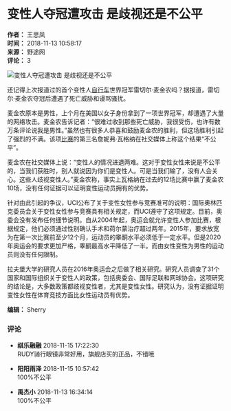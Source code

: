 # 变性人夺冠遭攻击 是歧视还是不公平

**作者：** 王思凤  
**时间：** 2018-11-13 10:58:17  
**来源：** 野途网  
**评论：** 3  

![变性人夺冠遭攻击 是歧视还是不公平](http://static.wildto.com/news/201810/15397442240)

还记得上次报道过的首个变性人[自行车](http://www.wildto.com/)世界冠军雷切尔·麦金农吗？据报道，雷切尔·麦金农夺冠后遭遇了死亡威胁和谩骂骚扰。

麦金农原本是男性，上个月在美国以女子身份拿到了一项世界冠军，却遭遇了大量的网络攻击。麦金农告诉记者：“很难过收到那些死亡威胁，我很受伤，也许有数万条评论说我是男性。”虽然也有很多人恭喜和鼓励麦金农的胜利，但这场胜利引起了强烈的不满。该项[比赛](http://www.wildto.com/)的第三名詹妮弗·瓦格纳在社交媒体上称这个结果“不公平”。

麦金农在社交媒体上说：“变性人的情况进退两难。这对于变性女性来说是不公平的，当我们获胜时，别人就说因为你们是变性人。可是当我们输了，没有人会关心。这些人歧视变性人。”麦金农称，事实上瓦格纳在过去的12场比赛中赢了麦金农10场，没有任何证据可以证明变性运动员拥有的优势。

针对由此引起的争议，UCI公布了关于变性女性参与竞赛准可的说明：国际奥林匹克委员会关于变性女性参与竞赛具有相关规定，而UCI遵守了这项规定。目前，奥委会没有发布任何细节说明。自从2004年起，奥运会就允许变性人参加比赛，根据规定，他们必须通过性别确认手术和荷尔蒙治疗超过两年。2015年，要求放宽为在第一次比赛前至少12个月，运动员的睾酮水平必须低于一定水平。但是2020年奥运会的要求更加严格，睾酮最高水平降低了一半。而由女性变性为男性的运动员则没有任何限制。

拉夫堡大学的研究人员在2016年奥运会之后做了相关研究。研究人员调查了31个国家和国际组织关于变性人的政策，包括奥委会、国际足联和网球协会。这项研究的结论是，大多数政策都歧视变性者，尤其是变性女性。研究认为，没有证据证明变性女性在体育竞技方面比女性运动员有优势。

**编辑：** Sherry

### 评论

- **祺乐融融** 2018-11-15 17:22:30  
  RUDY骑行眼镜非常好用，旗舰店买的正品，不错哦

- **阳阳雨泽** 2018-11-15 10:57:42  
  100%不公平

- **禹杰小** 2018-11-13 16:34:14  
  100%不公平